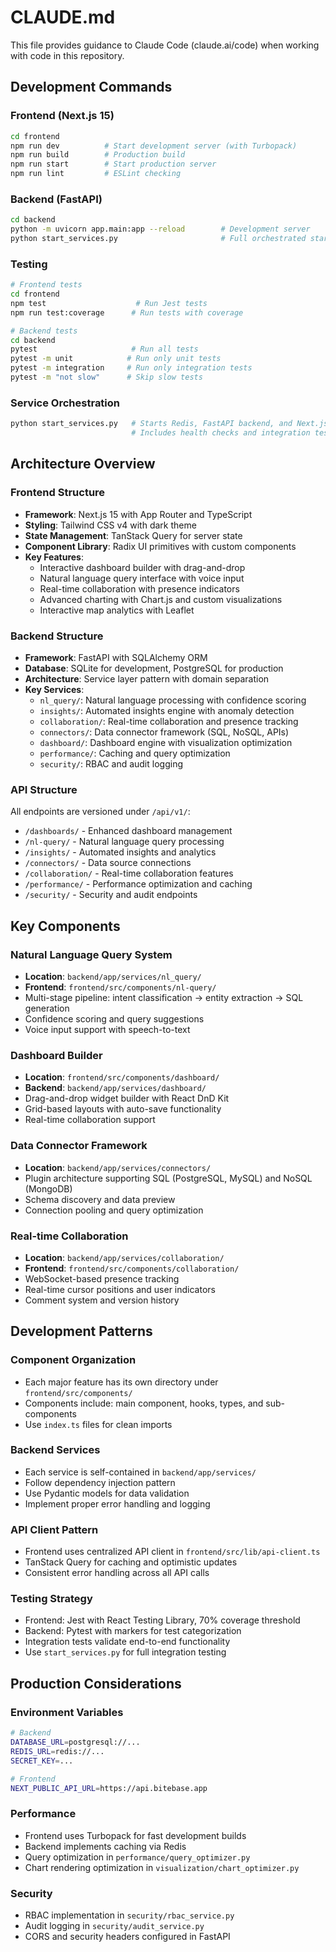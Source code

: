 # CLAUDE.md

This file provides guidance to Claude Code (claude.ai/code) when working with code in this repository.

## Development Commands

### Frontend (Next.js 15)
```bash
cd frontend
npm run dev          # Start development server (with Turbopack)
npm run build        # Production build
npm run start        # Start production server
npm run lint         # ESLint checking
```

### Backend (FastAPI)
```bash
cd backend
python -m uvicorn app.main:app --reload        # Development server
python start_services.py                       # Full orchestrated startup with testing
```

### Testing
```bash
# Frontend tests
cd frontend
npm test                    # Run Jest tests
npm run test:coverage      # Run tests with coverage

# Backend tests  
cd backend
pytest                     # Run all tests
pytest -m unit            # Run only unit tests
pytest -m integration     # Run only integration tests
pytest -m "not slow"      # Skip slow tests
```

### Service Orchestration
```bash
python start_services.py   # Starts Redis, FastAPI backend, and Next.js frontend in sequence
                           # Includes health checks and integration testing
```

## Architecture Overview

### Frontend Structure
- **Framework**: Next.js 15 with App Router and TypeScript
- **Styling**: Tailwind CSS v4 with dark theme
- **State Management**: TanStack Query for server state
- **Component Library**: Radix UI primitives with custom components
- **Key Features**:
  - Interactive dashboard builder with drag-and-drop
  - Natural language query interface with voice input
  - Real-time collaboration with presence indicators
  - Advanced charting with Chart.js and custom visualizations
  - Interactive map analytics with Leaflet

### Backend Structure
- **Framework**: FastAPI with SQLAlchemy ORM
- **Database**: SQLite for development, PostgreSQL for production
- **Architecture**: Service layer pattern with domain separation
- **Key Services**:
  - `nl_query/`: Natural language processing with confidence scoring
  - `insights/`: Automated insights engine with anomaly detection
  - `collaboration/`: Real-time collaboration and presence tracking
  - `connectors/`: Data connector framework (SQL, NoSQL, APIs)
  - `dashboard/`: Dashboard engine with visualization optimization
  - `performance/`: Caching and query optimization
  - `security/`: RBAC and audit logging

### API Structure
All endpoints are versioned under `/api/v1/`:
- `/dashboards/` - Enhanced dashboard management
- `/nl-query/` - Natural language query processing
- `/insights/` - Automated insights and analytics
- `/connectors/` - Data source connections
- `/collaboration/` - Real-time collaboration features
- `/performance/` - Performance optimization and caching
- `/security/` - Security and audit endpoints

## Key Components

### Natural Language Query System
- **Location**: `backend/app/services/nl_query/`
- **Frontend**: `frontend/src/components/nl-query/`
- Multi-stage pipeline: intent classification → entity extraction → SQL generation
- Confidence scoring and query suggestions
- Voice input support with speech-to-text

### Dashboard Builder
- **Location**: `frontend/src/components/dashboard/`
- **Backend**: `backend/app/services/dashboard/`
- Drag-and-drop widget builder with React DnD Kit
- Grid-based layouts with auto-save functionality
- Real-time collaboration support

### Data Connector Framework
- **Location**: `backend/app/services/connectors/`
- Plugin architecture supporting SQL (PostgreSQL, MySQL) and NoSQL (MongoDB)
- Schema discovery and data preview
- Connection pooling and query optimization

### Real-time Collaboration
- **Location**: `backend/app/services/collaboration/`
- **Frontend**: `frontend/src/components/collaboration/`
- WebSocket-based presence tracking
- Real-time cursor positions and user indicators
- Comment system and version history

## Development Patterns

### Component Organization
- Each major feature has its own directory under `frontend/src/components/`
- Components include: main component, hooks, types, and sub-components
- Use `index.ts` files for clean imports

### Backend Services
- Each service is self-contained in `backend/app/services/`
- Follow dependency injection pattern
- Use Pydantic models for data validation
- Implement proper error handling and logging

### API Client Pattern
- Frontend uses centralized API client in `frontend/src/lib/api-client.ts`
- TanStack Query for caching and optimistic updates
- Consistent error handling across all API calls

### Testing Strategy
- Frontend: Jest with React Testing Library, 70% coverage threshold
- Backend: Pytest with markers for test categorization
- Integration tests validate end-to-end functionality
- Use `start_services.py` for full integration testing

## Production Considerations

### Environment Variables
```bash
# Backend
DATABASE_URL=postgresql://...
REDIS_URL=redis://...
SECRET_KEY=...

# Frontend
NEXT_PUBLIC_API_URL=https://api.bitebase.app
```

### Performance
- Frontend uses Turbopack for fast development builds
- Backend implements caching via Redis
- Query optimization in `performance/query_optimizer.py`
- Chart rendering optimization in `visualization/chart_optimizer.py`

### Security
- RBAC implementation in `security/rbac_service.py`
- Audit logging in `security/audit_service.py`
- CORS and security headers configured in FastAPI